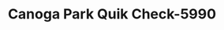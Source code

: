 ---
f_zip-code: 91303
f_state-code: CA
title: Canoga Park Quik Check-5990
f_phone: 818-348-4350
f_city-only: Woodland Hills
f_address: 6437 Topanga Canyon Boulevard Woodland Hills
f_location-unique-id: '5990'
slug: canoga-park-quik-check-5990
updated-on: '2024-05-30T13:46:58.046Z'
created-on: '2024-05-30T13:36:59.803Z'
published-on: '2024-05-30T13:54:32.469Z'
f_city-state: cms/city/woodland-hills-ca.md
f_company: cms/company/canoga-park-quik-check.md
f_state: cms/state/california.md
layout: '[payday-loan].html'
tags: payday-loan
---